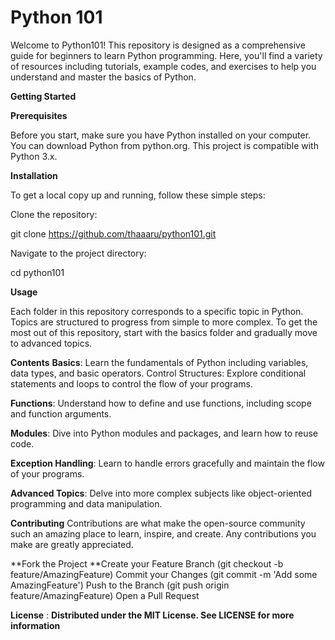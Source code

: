 # Python 101
Welcome to Python101! This repository is designed as a comprehensive guide for beginners to learn Python programming.
Here, you'll find a variety of resources including tutorials, example codes, and exercises to help you understand and master the basics of Python.

**Getting Started**

**Prerequisites**

Before you start, make sure you have Python installed on your computer. 
You can download Python from python.org. This project is compatible with Python 3.x.

**Installation**

To get a local copy up and running, follow these simple steps:

Clone the repository:

git clone https://github.com/thaaaru/python101.git

Navigate to the project directory:

cd python101

**Usage**

Each folder in this repository corresponds to a specific topic in Python. Topics are structured to progress from simple to more complex. To get the most out of this repository, start with the basics folder and gradually move to advanced topics.

**Contents**
**Basics**: 
Learn the fundamentals of Python including variables, data types, and basic operators.
Control Structures: Explore conditional statements and loops to control the flow of your programs.

**Functions**: Understand how to define and use functions, including scope and function arguments.

**Modules**: Dive into Python modules and packages, and learn how to reuse code.

**Exception Handling**: Learn to handle errors gracefully and maintain the flow of your programs.

**Advanced Topics**: Delve into more complex subjects like object-oriented programming and data manipulation.

**Contributing**
Contributions are what make the open-source community such an amazing place to learn, inspire, and create. Any contributions you make are greatly appreciated.

**Fork the Project
**Create your Feature Branch (git checkout -b feature/AmazingFeature)
Commit your Changes (git commit -m 'Add some AmazingFeature')
Push to the Branch (git push origin feature/AmazingFeature)
Open a Pull Request

**License** : **Distributed under the MIT License. See LICENSE for more information**
